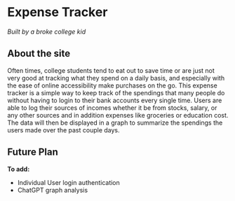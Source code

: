 # Expense Tracker

*Built by a broke college kid* 

## About the site
Often times, college students tend to eat out to save time or are just not very good at tracking what they spend on a daily basis, and especially with the ease of online accessibility make purchases on the go. This expense tracker is a simple way to keep track of the spendings that many people do without having to login to their bank accounts every single time. Users are able
to log their sources of incomes whether it be from stocks, salary, or any other sources and in addition expenses like groceries or education cost. The data will then be displayed in a graph to summarize the spendings the users made over the past couple days.  

## Future Plan

**To add:**
- Individual User login authentication
- ChatGPT graph analysis
